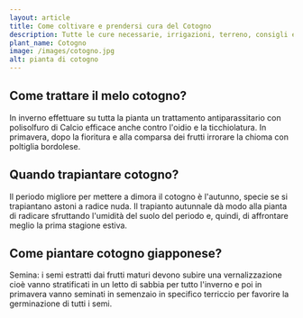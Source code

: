 ```yaml
---
layout: article
title: Come coltivare e prendersi cura del Cotogno
description: Tutte le cure necessarie, irrigazioni, terreno, consigli e molto altro sulla coltivazione del Cotogno
plant_name: Cotogno
image: /images/cotogno.jpg
alt: pianta di cotogno
---
```


## Come trattare il melo cotogno?

In inverno effettuare su tutta la pianta un trattamento antiparassitario con polisolfuro di Calcio efficace anche contro l'oidio e la ticchiolatura. In primavera, dopo la fioritura e alla comparsa dei frutti irrorare la chioma con poltiglia bordolese.

## Quando trapiantare cotogno?

Il periodo migliore per mettere a dimora il cotogno è l'autunno, specie se si trapiantano astoni a radice nuda. Il trapianto autunnale dà modo alla pianta di radicare sfruttando l'umidità del suolo del periodo e, quindi, di affrontare meglio la prima stagione estiva.

## Come piantare cotogno giapponese?

Semina: i semi estratti dai frutti maturi devono subire una vernalizzazione cioè vanno stratificati in un letto di sabbia per tutto l'inverno e poi in primavera vanno seminati in semenzaio in specifico terriccio per favorire la germinazione di tutti i semi.

